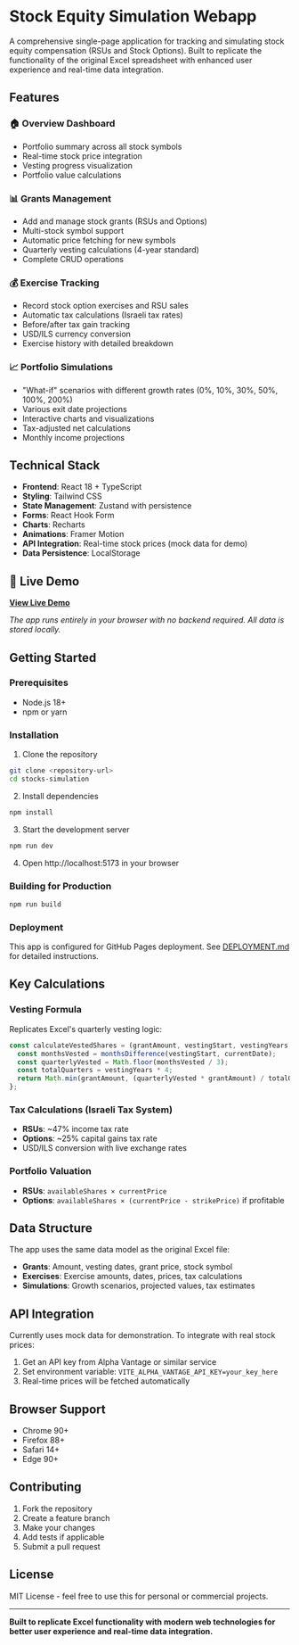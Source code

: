 # Stock Equity Simulation Webapp

A comprehensive single-page application for tracking and simulating stock equity compensation (RSUs and Stock Options). Built to replicate the functionality of the original Excel spreadsheet with enhanced user experience and real-time data integration.

## Features

### 🏠 **Overview Dashboard**
- Portfolio summary across all stock symbols
- Real-time stock price integration
- Vesting progress visualization
- Portfolio value calculations

### 📊 **Grants Management**
- Add and manage stock grants (RSUs and Options)
- Multi-stock symbol support
- Automatic price fetching for new symbols
- Quarterly vesting calculations (4-year standard)
- Complete CRUD operations

### 💰 **Exercise Tracking**
- Record stock option exercises and RSU sales
- Automatic tax calculations (Israeli tax rates)
- Before/after tax gain tracking
- USD/ILS currency conversion
- Exercise history with detailed breakdown

### 📈 **Portfolio Simulations**
- "What-if" scenarios with different growth rates (0%, 10%, 30%, 50%, 100%, 200%)
- Various exit date projections
- Interactive charts and visualizations
- Tax-adjusted net calculations
- Monthly income projections

## Technical Stack

- **Frontend**: React 18 + TypeScript
- **Styling**: Tailwind CSS
- **State Management**: Zustand with persistence
- **Forms**: React Hook Form
- **Charts**: Recharts
- **Animations**: Framer Motion
- **API Integration**: Real-time stock prices (mock data for demo)
- **Data Persistence**: LocalStorage

## 🚀 Live Demo

**[View Live Demo](https://[your-username].github.io/stocks-simulation/)**

*The app runs entirely in your browser with no backend required. All data is stored locally.*

## Getting Started

### Prerequisites
- Node.js 18+ 
- npm or yarn

### Installation

1. Clone the repository
```bash
git clone <repository-url>
cd stocks-simulation
```

2. Install dependencies
```bash
npm install
```

3. Start the development server
```bash
npm run dev
```

4. Open http://localhost:5173 in your browser

### Building for Production
```bash
npm run build
```

### Deployment
This app is configured for GitHub Pages deployment. See [DEPLOYMENT.md](./DEPLOYMENT.md) for detailed instructions.

## Key Calculations

### Vesting Formula
Replicates Excel's quarterly vesting logic:
```typescript
const calculateVestedShares = (grantAmount, vestingStart, vestingYears, currentDate) => {
  const monthsVested = monthsDifference(vestingStart, currentDate);
  const quarterlyVested = Math.floor(monthsVested / 3);
  const totalQuarters = vestingYears * 4;
  return Math.min(grantAmount, (quarterlyVested * grantAmount) / totalQuarters);
};
```

### Tax Calculations (Israeli Tax System)
- **RSUs**: ~47% income tax rate
- **Options**: ~25% capital gains tax rate
- USD/ILS conversion with live exchange rates

### Portfolio Valuation
- **RSUs**: `availableShares × currentPrice`
- **Options**: `availableShares × (currentPrice - strikePrice)` if profitable

## Data Structure

The app uses the same data model as the original Excel file:

- **Grants**: Amount, vesting dates, grant price, stock symbol
- **Exercises**: Exercise amounts, dates, prices, tax calculations
- **Simulations**: Growth scenarios, projected values, tax estimates

## API Integration

Currently uses mock data for demonstration. To integrate with real stock prices:

1. Get an API key from Alpha Vantage or similar service
2. Set environment variable: `VITE_ALPHA_VANTAGE_API_KEY=your_key_here`
3. Real-time prices will be fetched automatically

## Browser Support

- Chrome 90+
- Firefox 88+
- Safari 14+
- Edge 90+

## Contributing

1. Fork the repository
2. Create a feature branch
3. Make your changes
4. Add tests if applicable
5. Submit a pull request

## License

MIT License - feel free to use this for personal or commercial projects.

---

**Built to replicate Excel functionality with modern web technologies for better user experience and real-time data integration.**